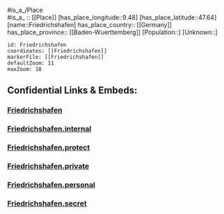 ﻿---
location: [47.64,9.48] 
mapzoom: [7,12] 
mapmarker: city 
type: City
tags:
- geo/City


SpocWebEntityId: 30288
isDeleted: false
confidential: public

---
#is_a_/Place  
#is_a_ :: [[Place]] 
[has_place_longitude::9.48] 
[has_place_latitude::47.64] 
[name::Friedrichshafen] 
has_place_country:: [[Germany]]  
has_place_province:: [[Baden-Wuerttemberg]] 
[Population::] 
[Unknown::] 


```leaflet
id: Friedrichshafen
coordinates: [[Friedrichshafen]] 
markerFile: [[Friedrichshafen]] 
defaultZoom: 11 
maxZoom: 18
```


## Confidential Links & Embeds: 

### [Friedrichshafen](/_public/Earth/Continent/Europe/Europe~Central/Germany/Germany~West/Baden-Wuerttemberg/counties~BW/Bodensee/City/Friedrichshafen.md) 

### [Friedrichshafen.internal](/_internal/Earth/Continent/Europe/Europe~Central/Germany/Germany~West/Baden-Wuerttemberg/counties~BW/Bodensee/City/Friedrichshafen.internal.md) 

### [Friedrichshafen.protect](/_protect/Earth/Continent/Europe/Europe~Central/Germany/Germany~West/Baden-Wuerttemberg/counties~BW/Bodensee/City/Friedrichshafen.protect.md) 

### [Friedrichshafen.private](/_private/Earth/Continent/Europe/Europe~Central/Germany/Germany~West/Baden-Wuerttemberg/counties~BW/Bodensee/City/Friedrichshafen.private.md) 

### [Friedrichshafen.personal](/_personal/Earth/Continent/Europe/Europe~Central/Germany/Germany~West/Baden-Wuerttemberg/counties~BW/Bodensee/City/Friedrichshafen.personal.md) 

### [Friedrichshafen.secret](/_secret/Earth/Continent/Europe/Europe~Central/Germany/Germany~West/Baden-Wuerttemberg/counties~BW/Bodensee/City/Friedrichshafen.secret.md) 
